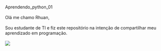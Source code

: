<div Style="display: inline_block"><br/>
Aprendendo_python_01
<div Style="display: inline_block"><br/>
 Olá me chamo Rhuan,
<div Style="display: inline_block"><br/>
Sou estudante de TI e fiz este repositório na intenção de compartilhar meu aprendizado em programação.


 <div Style="display: inline_block"><br/>
  <img align="center alt="html5" src="http://ForTheBadge.com/images/badges/made-with-python.svg"/>
